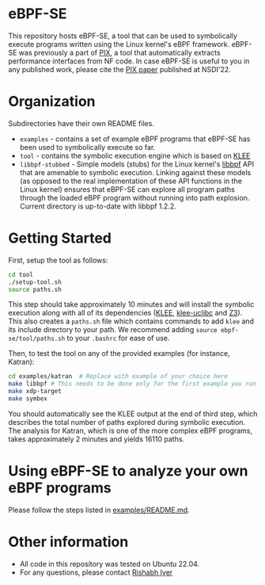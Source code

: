 # eBPF-SE

This repository hosts eBPF-SE, a tool that can be used to symbolically execute programs written using the Linux kernel's eBPF framework.
eBPF-SE was previously a part of [PIX](https://github.com/dslab-epfl/pix), a tool that automatically extracts performance interfaces from NF code. 
In case eBPF-SE is useful to you in any published work, please cite the [PIX paper](https://www.usenix.org/conference/nsdi22/presentation/iyer) published at NSDI'22.

# Organization

Subdirectories have their own README files.

* `examples` - contains a set of example eBPF programs that eBPF-SE has been used to symbolically execute so far.
* `tool` - contains the symbolic execution engine which is based on [KLEE](https://github.com/klee/klee)
* `libbpf-stubbed` - Simple models (stubs) for the Linux kernel's [libbpf](https://github.com/libbpf/libbpf) API that are amenable to symbolic execution. Linking against these models (as opposed to the real implementation of these API functions in the Linux kernel) ensures that eBPF-SE can explore all program paths through the loaded eBPF program without running into path explosion. Current directory is up-to-date with libbpf 1.2.2. 

# Getting Started

First, setup the tool as follows:
```bash
cd tool
./setup-tool.sh
source paths.sh
```

This step should take approximately 10 minutes and will install the symbolic execution along with all of its dependencies ([KLEE](https://github.com/klee/klee), [klee-uclibc](https://github.com/klee/klee-uclibc) and [Z3](https://github.com/Z3Prover/z3)).
This also creates a `paths.sh` file which contains commands to add `klee` and its include directory to your path. We recommend adding `source ebpf-se/tool/paths.sh` to your `.bashrc` for ease of use. 

Then, to test the tool on any of the provided examples (for instance, Katran):
```bash
cd examples/katran  # Replace with example of your choice here
make libbpf # This needs to be done only for the first example you run
make xdp-target
make symbex
```

You should automatically see the KLEE output at the end of third step, which describes the total number of paths explored during symbolic execution.
The analysis for Katran, which is one of the more complex eBPF programs, takes approximately 2 minutes and yields 16110 paths.


# Using eBPF-SE to analyze your own eBPF programs

Please follow the steps listed in [examples/README.md](examples/README.md).


# Other information

- All code in this repository was tested on Ubuntu 22.04.
- For any questions, please contact [Rishabh Iyer](mailto:rishabh.iyer@berkeley.edu)
